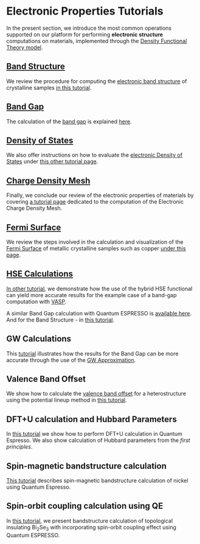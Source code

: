 # Electronic Properties Tutorials

In the present section, we introduce the most common operations supported on our platform for performing **electronic structure** computations on materials, implemented through the [Density Functional Theory model](../../../models-directory/dft/overview.md).

## [Band Structure](band-structure.md)

We review the procedure for computing the [electronic band structure](../../../properties-directory/non-scalar/bandstructure.md) of crystalline samples [in this tutorial](band-structure.md).

## [Band Gap](band-gap.md)

The calculation of the [band gap](../../../properties-directory/non-scalar/band-gaps.md) is explained [here](band-gap.md).

## [Density of States](density-of-states.md)

We also offer instructions on how to evaluate the [electronic Density of States](../../../properties-directory/non-scalar/electronic-dos.md) under [this other tutorial page](density-of-states.md).

## [Charge Density Mesh](electronic-density-mesh.md)

Finally, we conclude our review of the electronic properties of materials by covering [a tutorial page](electronic-density-mesh.md) dedicated to the computation of the Electronic Charge Density Mesh.

## [Fermi Surface](fermi-surface.md)

We review the steps involved in the calculation and visualization of the [Fermi Surface](../../../properties-directory/scalar/fermi-energy.md) of metallic crystalline samples such as copper [under this page](fermi-surface.md).

## [HSE Calculations](hse-vasp-bg.md)

[In other tutorial](hse-vasp-bg.md), we demonstrate how the use of the hybrid HSE functional can yield more accurate results for the example case of a band-gap computation with [VASP](../../../software-directory/modeling/vasp/overview.md).

A similar Band Gap calculation with Quantum ESPRESSO is [available here](hse-qe-bg.md). And for the Band Structure - in [this tutorial](hse-qe-bs.md).

## GW Calculations

This [tutorial](gw-vasp-bg.md) illustrates how the results for the Band Gap can be more accurate through the use of the [GW Approximation](../../../models-directory/dft/notes.md#the-gw-approximation).

## Valence Band Offset

We show how to calculate the [valence band offset](../../../properties-directory/scalar/valence-band-offset.md) for a
heterostructure using the potential lineup method in [this tutorial](valence-band-offset.md).

## DFT+U calculation and Hubbard Parameters

In [this tutorial](hubbard.md) we show how to perform DFT+U calculation in
Quantum Espresso. We also show calculation of Hubbard parameters from the
*first principles*.

## Spin-magnetic bandstructure calculation

[This tutorial](spin-magnetic-qe.md) describes spin-magnetic bandstructure
calculation of nickel using Quantum Espresso.

## Spin-orbit coupling calculation using QE

In [this tutorial](spin-orbit-coupling-qe.md), we present bandstructure
calculation of topological insulating Bi<sub>2</sub>Se<sub>3</sub> with
incorporating spin-orbit coupling effect using Quantum ESPRESSO.
